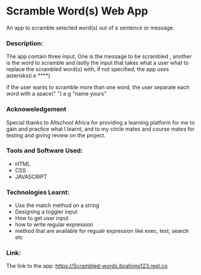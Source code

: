 # Scramble Word(s) Web App
An app to scramble selected word(s) out of a sentence or message.

### Description:
The app contain three input, One is the message to be scrambled , another is the word to scramble and lastly the input that takes what a user what to replace the scrambled word(s) with, if not specified, the app uses asterisks(i.e ****)

if the user wants to scramble more than one word, the user separate each word with a space(" ") e.g "name yours"

### Acknoweledgement
 Special thanks to Altschool Africa for providing a learning platform for me to gain and practice what I learnt, and to my circle mates and course mates for testing and giving review on the project.
 
### Tools and Software Used:
- HTML
- CSS
- JAVASCRIPT

### Technologies Learnt:
- Use the match method on a string
- Designing a toggler input
- How to get user input 
- how to write regular expression
- method that are available for regualr expression like exec, test, search etc

### Link:
The link to the app: https://Scrambled-words.ibrahimo123.repl.co
